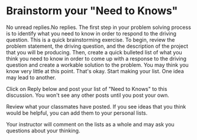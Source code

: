 # Brainstorm your "Need to Knows"

No unread replies.No replies.
The first step in your problem solving process is to identify what you need to know in order to respond to the driving question. This is a quick brainstorming exercise. To begin, review the problem statement, the driving question, and the description of the project that you will be producing. Then, create a quick bulleted list of what you think you need to know in order to come up with a response to the driving question and create a workable solution to the problem. You may think you know very little at this point. That's okay. Start making your list. One idea may lead to another.

Click on Reply below and post your list of "Need to Knows" to this discussion. You won't see any other posts until you post your own.

Review what your classmates have posted. If you see ideas that you think would be helpful, you can add them to your personal lists.

Your instructor will comment on the lists as a whole and may ask you questions about your thinking.
